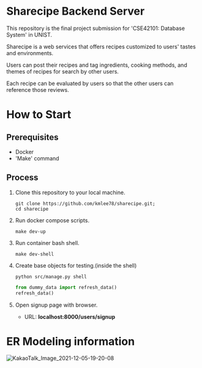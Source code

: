 # Sharecipe Backend Server

This repository is the final project submission for 'CSE42101: Database System' in UNIST.

Sharecipe is a web services that offers recipes customized to users' tastes and environments.

Users can post their recipes and tag ingredients, cooking methods, and themes of recipes for search by other users.

Each recipe can be evaluated by users so that the other users can reference those reviews.

# How to Start

## Prerequisites

- Docker
- 'Make' command

## Process

1. Clone this repository to your local machine.

   ```shell
   git clone https://github.com/kmlee78/sharecipe.git;
   cd sharecipe
   ```

2. Run docker compose scripts.
   ```shell
   make dev-up
   ```
3. Run container bash shell.
   ```shell
   make dev-shell
   ```
4. Create base objects for testing.(inside the shell)
   ```shell
   python src/manage.py shell
   ```
   ```python
   from dummy_data import refresh_data()
   refresh_data()
   ```
5. Open signup page with browser.

   - URL: **localhost:8000/users/signup**

# ER Modeling information
![KakaoTalk_Image_2021-12-05-19-20-08](https://user-images.githubusercontent.com/41867381/144742587-e7db36a0-9514-42ac-a3fc-3b06d07559b3.jpeg)

